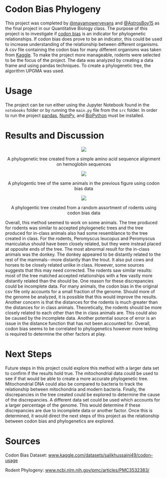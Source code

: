 # Codon Bias Phylogeny
This project was completed by <a href=https://github.com/mayamoweryevans>@mayamoweryevans</a> and <a href=https://github.com/AstrosBoy15>@AstrosBoy15</a> as the final project in our Quantitative Biology class. The purpose of this project is to investigate if <a href=https://en.wikipedia.org/wiki/Codon_usage_bias>codon bias</a> is an indicator for phylogenetic relationships. If codon bias does prove to be an indicator, this could be used to increase understanding of the relationship between different organisms. A csv file containing the codon bias for many different organisms was taken from <a href=www.kaggle.com/datasets/salikhussaini49/codon-usage>Kaggle</a>. To make the project more manageable, rodents were selected to be the focus of the project. The data was analyzed by creating a data frame and using pandas techniques. To create a phylogenetic tree, the algorithm UPGMA was used.

# Usage
The project can be run either using the Jupyter Notebook found in the ```notebooks``` folder or by running the ```main.py``` file from the ```src``` folder. In order to run the project <a href=https://pandas.pydata.org/>pandas</a>, <a href=https://numpy.org/>NumPy</a>, and <a href=https://biopython.org/>BioPython</a> must be installed.

# Results and Discussion
<p align="center">
  <img src="https://user-images.githubusercontent.com/29548845/217389829-d693eee4-c715-48b8-9981-2893018121c2.png"></img>
  <p align="center">A phylogenetic tree created from a simple amino acid sequence alignment on hemoglobin sequences</p>
</p>
<p align="center">
  <img src="https://user-images.githubusercontent.com/29548845/217389827-689c48e4-12a7-4633-81e3-557bd7344bc8.png"></img>
  <p align="center">A phylogentic tree of the same animals in the previous figure using codon bias data</p>
</p>
<p align="center">
  <img src="https://user-images.githubusercontent.com/29548845/217389830-2e3b37a0-6f3a-4c84-87d6-a47da9e05f77.svg"></img>
  <p align="center">A phylogentic tree created from a random assortment of rodents using codon bias data</p>
</p>
Overall, this method seemed to work on some animals. The tree produced for rodents was similar to accepted phylogenetic trees and the tree produced for in-class animals also had some resemblance to the tree created in class. For the rodents, Peromyscus leucopus and Peromyscus maniculatus should have been closely related, but they were instead placed at opposite ends of the tree. The most abnormal result for the in-class animals was the donkey. The donkey appeared to be distantly related to the rest of the mammals--more distantly than the trout. It also put cows and horses to be closely related unlike in class. However, some sources suggests that this may need corrected. The rodents saw similar results: most of the tree matched accepted relationships with a few vastly more distantly related than the should be. One reason for these discrepancies could be incomplete data. For many animals, the codon bias in the original csv file only accounts for a small fraction of the genome. Should more of the genome be analyzed, it is possible that this would improve the results. Another concern is that the distances for the rodents is much greater than the distances for in class animals. Theoretically, the rodents should be more closely related to each other than the in class animals are. This could also be caused by the incomplete data. Another potential source of error is an issue in the distance function that has not been accounted for. Overall, codon bias seems to be correlated to phylogenetics however more testing is required to determine the other factors at play.

# Next Steps
Future steps in this project could explore this method with a larger data set to confirm if the results hold true. The mitochondrial data could be used to see if that would be able to create a more accurate phylogenetic tree. Mitochondrial DNA could also be compared to bacteria to track the relationship between mitochondria and modern bacteria. Finally, the discrepancies in the tree created could be explored to determine the cause of the discrepancies. A different data set could be used which accounts for a larger percentage of the genome. This would determine if these discrepancies are due to incomplete data or another factor. Once this is determined, it would direct the next steps of this project as the relationship between codon bias and phylogenetics are explored.

# Sources
Codon Bias Dataset: www.kaggle.com/datasets/salikhussaini49/codon-usage

Rodent Phylogeny: www.ncbi.nlm.nih.gov/pmc/articles/PMC3532383/
